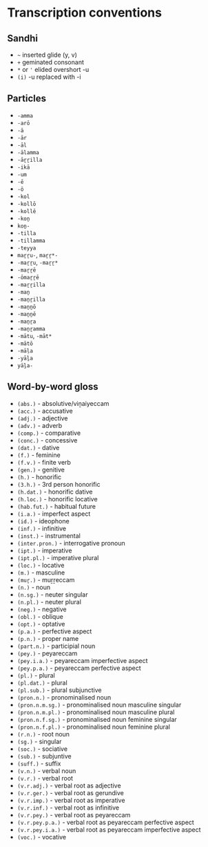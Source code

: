 # Transcription conventions

## Sandhi

- `~` inserted glide (y, v)
- `+` geminated consonant
- `*` or `'` elided overshort -u
- `(i)` -u replaced with -i

## Particles

- `-amma`
- `-arō`
- `-ā`
- `-ār`
- `-āl`
- `-ālamma`
- `-āṟṟilla`
- `-ikā`
- `-um`
- `-ē`
- `-ō`
- `-kol`
- `-kollō`
- `-kollē`
- `-koṉ`
- `koṉ-`
- `-tilla`
- `-tillamma`
- `-teyya`
- `maṟṟu-`, `maṟṟ*-`
- `-maṟṟu`, `-maṟṟ*`
- `-maṟṟē`
- `-ōmaṟṟē`
- `-maṟṟilla`
- `-maṉ`
- `-maṉṟilla`
- `-maṉṉō`
- `-maṉṉē`
- `-maṉṟa`
- `-maṉṟamma`
- `-mātu`, `-māt*`
- `-mātō`
- `-māḷa`
- `-yāḻa`
- `yāḻa-`

## Word-by-word gloss

- `(abs.)` - absolutive/viṉaiyeccam
- `(acc.)` - accusative
- `(adj.)` - adjective
- `(adv.)` - adverb
- `(comp.)` - comparative
- `(conc.)` - concessive
- `(dat.)` - dative
- `(f.)` - feminine
- `(f.v.)` - finite verb
- `(gen.)` - genitive
- `(h.)` - honorific
- `(3.h.)` - 3rd person honorific
- `(h.dat.)` - honorific dative
- `(h.loc.)` - honorific locative
- `(hab.fut.)` - habitual future
- `(i.a.)` - imperfect aspect
- `(id.)` - ideophone
- `(inf.)` - infinitive
- `(inst.)` - instrumental
- `(inter.pron.)` - interrogative pronoun
- `(ipt.)` - imperative
- `(ipt.pl.)` - imperative plural
- `(loc.)` - locative
- `(m.)` - masculine
- `(muṟ.)` - muṟṟeccam
- `(n.)` - noun
- `(n.sg.)` - neuter singular
- `(n.pl.)` - neuter plural
- `(neg.)` - negative
- `(obl.)` - oblique
- `(opt.)` - optative
- `(p.a.)` - perfective aspect
- `(p.n.)` - proper name
- `(part.n.)` - participial noun
- `(pey.)` - peyareccam
- `(pey.i.a.)` - peyareccam imperfective aspect
- `(pey.p.a.)` - peyareccam perfective aspect
- `(pl.)` - plural
- `(pl.dat.)` - plural
- `(pl.sub.)` - plural subjunctive
- `(pron.n.)` - pronominalised noun
- `(pron.n.m.sg.)` - pronominalised noun masculine singular
- `(pron.n.m.pl.)` - pronominalised noun masculine plural
- `(pron.n.f.sg.)` - pronominalised noun feminine singular
- `(pron.n.f.pl.)` - pronominalised noun feminine plural
- `(r.n.)` - root noun
- `(sg.)` - singular
- `(soc.)` - sociative
- `(sub.)` - subjuntive
- `(suff.)` - suffix
- `(v.n.)` - verbal noun
- `(v.r.)` - verbal root
- `(v.r.adj.)` - verbal root as adjective
- `(v.r.ger.)` - verbal root as gerundive
- `(v.r.imp.)` - verbal root as imperative
- `(v.r.inf.)` - verbal root as infinitive
- `(v.r.pey.)` - verbal root as peyareccam
- `(v.r.pey.p.a.)` - verbal root as peyareccam perfective aspect
- `(v.r.pey.i.a.)` - verbal root as peyareccam imperfective aspect
- `(voc.)` - vocative
